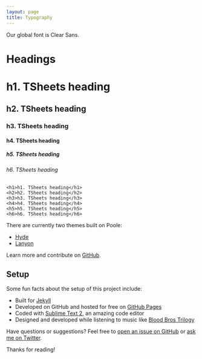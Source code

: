 ```yaml
---
layout: page
title: Typography
---
```


Our global font is Clear Sans.

# Headings
# h1. TSheets heading
## h2. TSheets heading
### h3. TSheets heading
#### h4. TSheets heading
##### h5. TSheets heading
###### h6. TSheets heading
```
<h1>h1. TSheets heading</h1>
<h2>h2. TSheets heading</h2>
<h3>h3. TSheets heading</h3>
<h4>h4. TSheets heading</h4>
<h5>h5. TSheets heading</h5>
<h6>h6. TSheets heading</h6>
```

There are currently two themes built on Poole:

* [Hyde](http://hyde.getpoole.com)
* [Lanyon](http://lanyon.getpoole.com)

Learn more and contribute on [GitHub](https://github.com/poole).

## Setup

Some fun facts about the setup of this project include:

* Built for [Jekyll](http://jekyllrb.com)
* Developed on GitHub and hosted for free on [GitHub Pages](https://pages.github.com)
* Coded with [Sublime Text 2](http://sublimetext.com), an amazing code editor
* Designed and developed while listening to music like [Blood Bros Trilogy](https://soundcloud.com/maddecent/sets/blood-bros-series)

Have questions or suggestions? Feel free to [open an issue on GitHub](https://github.com/poole/issues/new) or [ask me on Twitter](https://twitter.com/mdo).

Thanks for reading!
